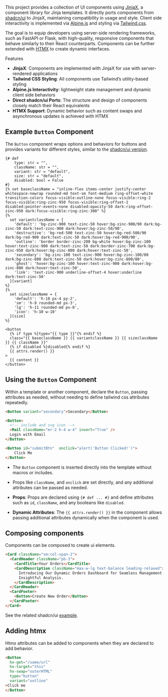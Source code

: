This project provides a collection of UI components using [JinjaX](https://jinjax.scaletti.dev/), a component library for Jinja templates.
It directly ports components from [shadcn/ui](https://ui.shadcn.com/) to JinjaX, maintaining compatibility in usage and style.
Client side interactivity is implemented via [Alpine.js](https://alpinejs.dev/) and styling via [Tailwind.css](https://tailwindcss.com/).

The goal is to equip developers using server-side rendering frameworks, such as FastAPI or Flask, with high-quality,
responsive components that behave similarly to their React counterparts. Components can be further extended with [HTMX](https://htmx.org/) to create dynamic interfaces.

Features

- **JinjaX**: Components are implemented with JinjaX for use with server-rendered applications
- **Tailwind CSS Styling**: All components use Tailwind’s utility-based styling
- **Alpine.js Interactivity**: lightweight state management and dynamic client side behaviors
- **Direct shadcn/ui Ports**: The structure and design of components closely match their React equivalents
- **HTMX Support**: Dynamic behavior such as content swaps and asynchronous updates is achieved with HTMX

## Example `Button` Component

The `Button` component wraps options and behaviors for buttons and provides variants for different styles, similar to the [shadcn/ui version](https://ui.shadcn.com/docs/components/button).

```jinja
{# def
    type: str = "",
    className: str = "",
    variant: str = "default",
    size: str = "default",
    disabled: bool = False
#}
{% set baseclassName = "inline-flex items-center justify-center whitespace-nowrap rounded-md text-sm font-medium ring-offset-white transition-colors focus-visible:outline-none focus-visible:ring-2 focus-visible:ring-zinc-950 focus-visible:ring-offset-2 disabled:pointer-events-none disabled:opacity-50 dark:ring-offset-zinc-950 dark:focus-visible:ring-zinc-300" %}
{%
  set variantclassName = {
    'default': 'bg-zinc-900 text-zinc-50 hover:bg-zinc-900/90 dark:bg-zinc-50 dark:text-zinc-900 dark:hover:bg-zinc-50/90',
    'destructive': 'bg-red-500 text-zinc-50 hover:bg-red-500/90 dark:bg-red-900 dark:text-zinc-50 dark:hover:bg-red-900/90',
    'outline': 'border border-zinc-200 bg-white hover:bg-zinc-100 hover:text-zinc-900 dark:text-zinc-50 dark:border-zinc-700 dark:bg-zinc-950 dark:hover:bg-zinc-800 dark:hover:text-zinc-50',
    'secondary': 'bg-zinc-100 text-zinc-900 hover:bg-zinc-100/80 dark:bg-zinc-800 dark:text-zinc-50 dark:hover:bg-zinc-800/80',
    'ghost': 'hover:bg-zinc-100 hover:text-zinc-900 dark:hover:bg-zinc-800 dark:hover:text-zinc-50',
    'link': 'text-zinc-900 underline-offset-4 hover:underline dark:text-zinc-50'
  }[variant]
%}
{%
  set sizeclassName = {
    'default': 'h-10 px-4 py-2',
    'sm': 'h-9 rounded-md px-3',
    'lg': 'h-11 rounded-md px-8',
    'icon': 'h-10 w-10'
  }[size]
%}

<button
  {% if type %}type="{{ type }}"{% endif %}
  class="{{ baseclassName }} {{ variantclassName }} {{ sizeclassName }} {{ className }}"
  {% if disabled %}disabled{% endif %}
  {{ attrs.render() }}
>
  {{ content }}
</button>
```

## Using the `Button` Component

Within a template or another component, declare the `Button`, passing attributes as needed, without needing to define tailwind css attributes repeatedly.

```html
<Button variant="secondary">Secondary</Button>

<Button>
  <!-- include and svg icon -->
  <Mail className="mr-2 h-4 w-4" invert="True" /> 
  Login with Email
</Button>

<Button id="submitBtn"  onclick="alert('Button Clicked!')">
    Click Me
</Button>
```

- The `Button` component is inserted directly into the template without macros or includes.
- Props like `className`, and `onclick` are set directly, and any additional attributes can be passed as needed.

- **Props**: Props are declared using `{# def ... #}` and define attributes such as `id`, `className`, and any booleans
  like `disabled`.
- **Dynamic Attributes**: The `{{ attrs.render() }}` in the component allows passing additional
  attributes dynamically when the component is used.

## Composing components

Components can be composed to create ui elements.

```html
<Card className="sm:col-span-2">
  <CardHeader className="pb-3">
    <CardTitle>Your Orders</CardTitle>
    <CardDescription className="max-w-lg text-balance leading-relaxed">
      Introducing Our Dynamic Orders Dashboard for Seamless Management and
      Insightful Analysis.
    </CardDescription>
  </CardHeader>
  <CardFooter>
    <Button>Create New Order</Button>
  </CardFooter>
</Card>

```
See the related shadcn/ui [example](https://ui.shadcn.com/blocks).

## Adding htmx

Htmx attributes can be added to components when they are declared to add behavior.

```html
<Button
  hx-get="/some/url"
  hx-target="this"
  hx-swap="outerHTML"
  type="button"
  variant="outline"
>Click me
</Button>
```
